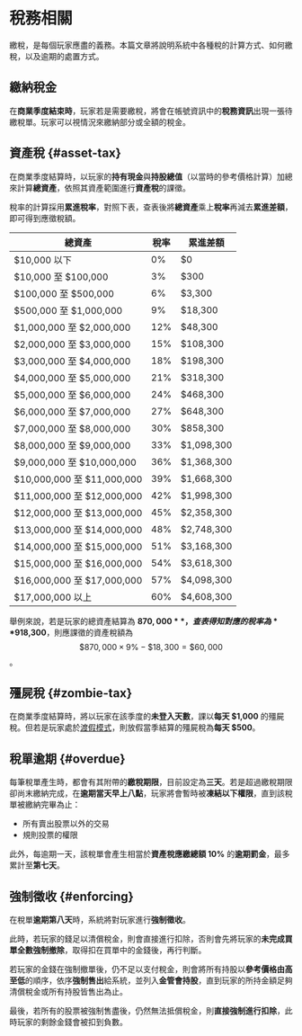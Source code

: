 # 稅務相關

繳稅，是每個玩家應盡的義務。本篇文章將說明系統中各種稅的計算方式、如何繳稅，以及逾期的處置方式。

## 繳納稅金

在**商業季度結束時**，玩家若是需要繳稅，將會在帳號資訊中的**稅務資訊**出現一張待繳稅單。玩家可以視情況來繳納部分或全額的稅金。

## 資產稅 {#asset-tax}

在商業季度結算時，以玩家的**持有現金**與**持股總值**（以當時的參考價格計算）加總來計算**總資產**，依照其資產範圍進行**資產稅**的課徵。

稅率的計算採用**累進稅率**，對照下表，查表後將**總資產**乘上**稅率**再減去**累進差額**，即可得到應徵稅額。

| 總資產                     | 稅率    | 累進差額     |
| ------------------------- | -----  | ----------- |
| $10,000 以下               | 0%     | $0          |
| $10,000 至 $100,000        | 3%     | $300        | 
| $100,000 至 $500,000       | 6%     | $3,300      |
| $500,000 至 $1,000,000     | 9%     | $18,300     |
| $1,000,000 至 $2,000,000   | 12%    | $48,300     |
| $2,000,000 至 $3,000,000   | 15%    | $108,300    |
| $3,000,000 至 $4,000,000   | 18%    | $198,300    |
| $4,000,000 至 $5,000,000   | 21%    | $318,300    |
| $5,000,000 至 $6,000,000   | 24%    | $468,300    |
| $6,000,000 至 $7,000,000   | 27%    | $648,300    |
| $7,000,000 至 $8,000,000   | 30%    | $858,300    |
| $8,000,000 至 $9,000,000   | 33%    | $1,098,300  |
| $9,000,000 至 $10,000,000  | 36%    | $1,368,300  |
| $10,000,000 至 $11,000,000 | 39%    | $1,668,300  |
| $11,000,000 至 $12,000,000 | 42%    | $1,998,300  |
| $12,000,000 至 $13,000,000 | 45%    | $2,358,300  |
| $13,000,000 至 $14,000,000 | 48%    | $2,748,300  |
| $14,000,000 至 $15,000,000 | 51%    | $3,168,300  |
| $15,000,000 至 $16,000,000 | 54%    | $3,618,300  |
| $16,000,000 至 $17,000,000 | 57%    | $4,098,300  |
| $17,000,000 以上           | 60%    | $4,608,300  |

舉例來說，若是玩家的總資產結算為 **$870,000**，查表得知對應的稅率為 **9%**，累進稅額為 **$18,300**，則應課徵的資產稅額為 $$\$870,000 \times 9\% - \$18,300 = \$60,000$$。

## 殭屍稅 {#zombie-tax}

在商業季度結算時，將以玩家在該季度的**未登入天數**，課以**每天 $1,000** 的殭屍稅。但若是玩家處於[渡假模式](vacation-mode.md)，則放假當季結算的殭屍稅為**每天 $500**。

## 稅單逾期 {#overdue}

每筆稅單產生時，都會有其附帶的**繳稅期限**，目前設定為**三天**。若是超過繳稅期限卻尚末繳納完成，在**逾期當天早上八點**，玩家將會暫時被**凍結以下權限**，直到該稅單被繳納完畢為止：

* 所有賣出股票以外的交易
* 規則投票的權限

此外，每逾期一天，該稅單會產生相當於**資產稅應繳總額 10%** 的**逾期罰金**，最多累計至**第七天**。

## 強制徵收 {#enforcing}

在稅單**逾期第八天**時，系統將對玩家進行**強制徵收**。

此時，若玩家的錢足以清償稅金，則會直接進行扣除，否則會先將玩家的**未完成買單全數強制撤除**，取得扣在買單中的金錢後，再行判斷。

若玩家的金錢在強制撤單後，仍不足以支付稅金，則會將所有持股以**參考價格由高至低**的順序，依序**強制售出**給系統，並列入**金管會持股**，直到玩家的所持金額足夠清償稅金或所有持股皆售出為止。

最後，若所有的股票被強制售盡後，仍然無法抵償稅金，則**直接強制進行扣除**，此時玩家的剩餘金錢會被扣到負數。